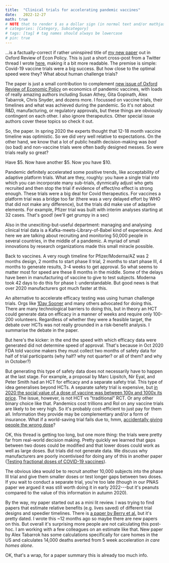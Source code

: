 ```yaml
---
title:  "Clinical trials for accelerating pandemic vaccines"
date:   2022-12-27
math: true 
# NOTE that to render $ as a dollar sign (in normal text and/or mathjax), you need to precede it with a double backslash: \\$
# categories: [Category, Subcategory]
# tags: [tag] # tag names should always be lowercase
# pin: true
---
```


...is a factually-correct if rather uninspired title of [my new paper](https://academic.oup.com/oxrep/article/38/4/797/6896151) out in Oxford Review of Econ Policy. This is just a short cross-post from a Twitter thread I wrote [here](https://twitter.com/vientsek/status/1606593208842059779), making it a bit more readable. The premise is simple: Covid-19 vaccine trials were a big success. But how close to the optimal speed were they? What about human challenge trials? 

The paper is just a small contribution to complement [new issue of Oxford Review of Economic Policy](https://academic.oup.com/oxrep/issue/38/4?browseBy=volume) on economics of pandemic vaccines, with loads of really amazing authors including Susan Athey, Gita Gopinath, Alex Tabarrok, Chris Snyder, and dozens more. I focussed on vaccine trials, their timelines and what was achieved during the pandemic. So it's not about R&D, manufacturing, or regulatory approvals, but these things are obviously contingent on each other. I also ignore therapeutics. Other special issue authors cover these topics so check it out.

So, the paper. In spring 2020 the experts thought that 12-18 month vaccine timeline was optimistic. So we did very well relative to expectations. On the other hand, we know that a lot of public health decision-making was _bad_ (so bad) and non-vaccine trials were often badly designed messes. So were trials really so great?

Have \$5. Now have another \$5. Now you have \$10.

Pandemic definitely accelerated some positive trends, like acceptability of adaptive platform trials. What are they, roughly: you have a single trial into which you can incorporate many sub-trials, dynmically adjust who gets recruited and then stop the trial if evidence of effect/no effect is strong enough. These trials were a big deal for Covid therapeutics. For vaccines a platform trial was a bridge too far (there was a very delayed effort by WHO that did not make any difference), but the trials did make use of adaptive elements. For example, Pfizer trial was built with interim analyses starting at 32 cases. That's good! (we'll get grumpy in a sec)

Also in the unexciting-but-useful department: managing and analysing clinical trial data is a Kafka-meets-Library-of-Babel kind of experience.  And here we are talking about recruiting and monitoring 50,000 people in several countries, in the middle of a pandemic. A myriad of small innovations by research organizations made this small miracle possible. 

Back to vaccines. A very rough timeline for Pfizer/Moderna/AZ was 2 months design, 2 months to start phase II trial, 2 months to start phase III, 4 months to generate results, 3-4 weeks to get approval. So what seems to matter most for speed are these 8 months in the middle. Some of the delays have been in manufacturing of vaccine to give to test subjects. Moderna took 42 days to do this for phase I: understandable. But good news is that over 2020 manufacturers got much faster at this.

An alternative to accelerate efficacy testing was using human challenge trials. Orgs like [1Day Sooner](https://www.1daysooner.org/) and many others advocated for doing this. There are many technological barriers to doing this, but in theory an HCT could generate data on efficacy in a manner of weeks and require only 100-200 volunteers. Regardless of whether they were a feasible target, the debate over HCTs was not really grounded in a risk-benefit analysis. I summarise the debate in the paper.

But here's the kicker: in the end the speed with which efficacy data were generated did not determine speed of approval. That's because in Oct 2020 FDA told vaccine makers they must collect two months of safety data for half of trial participants (why half? why not quarter? or all of them? and why in October?)

But generating this type of safety data does not necessarily have to happen at the last stage. For example, a proposal by Marc Lipsitch, Nir Eyal, and Peter Smith had an HCT for efficacy and a separate safety trial. This type of idea generalises beyond HCTs. A separate safety trial is expensive, but [in 2020 the social value of a dose of vaccine was between 100x and 1000x its price](https://www.science.org/doi/10.1126/science.abg0889).
The issue, however, is not HCT vs "traditional" RCT. Or any other binary choice like that. Pandemics cost trillions and RoI on any vaccine trials are likely to be very high. So it's probably cost-efficient to just pay for them all. Information they provide may be complementary and/or a form of insurance. What if a world-saving trial fails due to, hmm, [accidentally giving people the wrong dose](https://www.bbc.co.uk/news/health-55086927)? 


 
OK, this thread is getting too long, but one more thing: the trials were pretty far from real-world decision making. Pretty quickly we learned that gaps between two doses could be modified and that lower doses could work as well as large doses. But trials did not generate data. We discuss why manufacturers are poorly incentivised for doing any of this in another paper ([Testing fractional doses of COVID-19 vaccines](https://www.pnas.org/doi/10.1073/pnas.2116932119)).

The obvious idea would be to recruit another 10,000 subjects into the phase III trial and give them smaller doses or test longer gaps between two doses. If you wait to conduct a separate trial, you're too late (though in our PNAS paper we argued it was still worth doing it in early 2022---but it's peanuts compared to the value of this information in autumn 2020).

By the way, my paper started out as a mini lit review. I was trying to find papers that estimate relative benefits (e.g. lives saved) of different trial designs and speedier timelines. There is [a paper by Berry et al.](https://journals.plos.org/plosone/article?id=10.1371/journal.pone.0244418) but it's pretty dated. I wrote this ~12 months ago so maybe there are new papers on this. But overall it's surprising more people are not calculating this post-hoc. I am working with a few colleagues on an estimate like that. New paper by Alex Tabarrok has some calculations specifically for care homes in the US and calculates 14,000 deaths averted from 5 week acceleration _in care homes alone_.

OK, that's a wrap, for a paper summary this is already too much info. 
